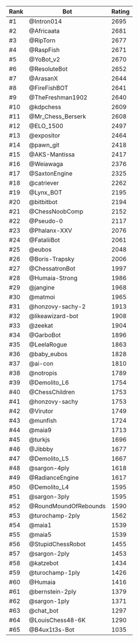 Rank|Bot|Rating
---|---|---
#1|@Intron014|2695
#2|@Africaata|2681
#3|@RipTorn|2677
#4|@RaspFish|2671
#5|@YoBot_v2|2670
#6|@ResoluteBot|2652
#7|@ArasanX|2644
#8|@FireFishBOT|2641
#9|@TheFreshman1902|2640
#10|@kdpchess|2609
#11|@Mr_Chess_Berserk|2608
#12|@ELO_1500|2497
#13|@expositor|2464
#14|@pawn_git|2418
#15|@AKS-Mantissa|2417
#16|@Weiawaga|2376
#17|@SaxtonEngine|2325
#18|@catriever|2262
#19|@Lynx_BOT|2195
#20|@bitbitbot|2194
#21|@ChessNoobComp|2152
#22|@Pseudo-0|2117
#23|@Phalanx-XXV|2076
#24|@FataliiBot|2061
#25|@eubos|2048
#26|@Boris-Trapsky|2006
#27|@ChessatronBot|1997
#28|@Humaia-Strong|1986
#29|@jangine|1968
#30|@matmoi|1965
#31|@honzovy-sachy-2|1913
#32|@likeawizard-bot|1908
#33|@zeekat|1904
#34|@GarboBot|1896
#35|@LeelaRogue|1863
#36|@baby_eubos|1828
#37|@ai-con|1810
#38|@notropis|1789
#39|@Demolito_L6|1754
#40|@ChessChildren|1753
#41|@honzovy-sachy|1753
#42|@Virutor|1749
#43|@munfish|1724
#44|@maia9|1713
#45|@turkjs|1696
#46|@Jibbby|1677
#47|@Demolito_L5|1667
#48|@sargon-4ply|1618
#49|@RadianceEngine|1617
#50|@Demolito_L4|1595
#51|@sargon-3ply|1595
#52|@RoundMoundOfRebounds|1590
#53|@turochamp-2ply|1562
#54|@maia1|1539
#55|@maia5|1539
#56|@StupidChessRobot|1455
#57|@sargon-2ply|1453
#58|@katzebot|1434
#59|@turochamp-1ply|1426
#60|@Humaia|1416
#61|@bernstein-2ply|1379
#62|@sargon-1ply|1371
#63|@chat_bot|1297
#64|@LouisChess48-6K|1290
#65|@B4ux1t3s-Bot|1035
